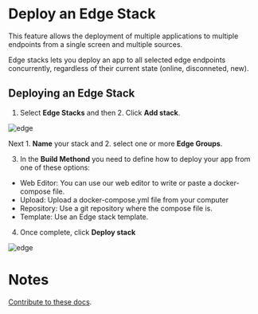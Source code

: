 # Deploy an Edge Stack

This feature allows the deployment of multiple applications to multiple endpoints from a single screen and multiple sources. 

Edge stacks lets you deploy an app to all selected edge endpoints concurrently, regardless of their current state (online, disconneted, new).

## Deploying an Edge Stack

1. Select <b>Edge Stacks</b> and then 2. Click <b>Add stack</b>.

![edge](https://documentation.portainer.io/v2.0-be-be/settings/assets/edge_6.png)

Next 1. <b>Name</b> your stack and 2. select one or more <b>Edge Groups</b>.

3. In the <b>Build Methond</b> you need to define how to deploy your app from one of these options:

* Web Editor: You can use our web editor to write or paste a docker-compose file. 
* Upload: Upload a docker-compose.yml file from your computer
* Repository: Use a git repository where the compose file is. 
* Template: Use an Edge stack template. 

4. Once complete, click <b>Deploy stack</b>

![edge](https://documentation.portainer.io/v2.0-be-be/settings/assets/edge_7.png)

# Notes

[Contribute to these docs](https://github.com/portainer/portainer-docs/blob/master/contributing.md).

